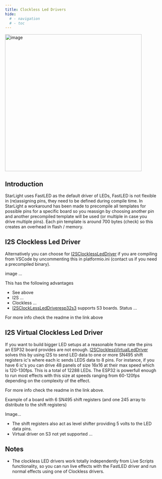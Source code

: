 ```yaml
---
title: Clockless Led Drivers
hide:
  # - navigation
  # - toc
---
```


<img width="450" alt="image" src="https://github.com/user-attachments/assets/418fb6ee-3580-456e-97e0-9344a0d13fac">

## Introduction

StarLight uses FastLED as the default driver of LEDs, FastLED is not flexible in (re)assigning pins, they need to be defined during compile time. In StarLight a workaround has been made to precompile all templates for possible pins for a specific board so you reassign by choosing another pin and another precompiled template will be used (or multiple in case you drive multiple pins). Each pin template is around 700 bytes (check) so this creates an overhead in flash / memory.

## I2S Clockless Led Driver

Alternatively you can choose for [I2SClocklessLedDriver](https://github.com/hpwit/I2SClocklessLedDriver) if you are compiling from VSCode by uncommenting this in platformio.ini (contact us if you need a precompiled binary).

image ...

This has the following advantages
- See above 
- I2S ... 
- Clockless ...
- [I2SClockLessLedDriveresp32s3](https://github.com/hpwit/I2SClockLessLedDriveresp32s3) supports S3 boards. Status ...

For more info check the readme in the link above

## I2S Virtual Clockless Led Driver

If you want to build bigger LED setups at a reasonable frame rate the pins an ESP32 board provides are not enough. [I2SClocklessVirtualLedDriver](https://github.com/hpwit/I2SClocklessVirtualLedDriver) solves this by using I2S to send LED data to one or more SN495 shift registers ic's where each ic sends LEDS data to 8 pins. For instance, if you have 6 ic's you can drive 48 panels of size 16x16 at their max speed which is 120-130fps. This is a total of 12288 LEDs. The ESP32 is powerfull enough to run most effects with this size at speeds ranging from 60-120fps depending on the complexity of the effect.

For more info check the readme in the link above.

Example of a board with 6 SN495 shift registers (and one 245 array to distribute to the shift registers)

Image...

* The shift registers also act as level shifter providing 5 volts to the LED data pins.
* Virtual driver on S3 not yet supported ...

## Notes
* The clockless LED drivers work totally independently from Live Scripts functionality, so you can run live effects with the FastLED driver and run normal effects using one of Clockless drivers.

